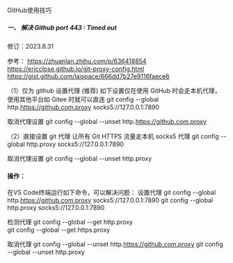 GitHub使用技巧

##### 一、 解决 Github port 443 : Timed out

修订：2023.8.31 

参考：
https://zhuanlan.zhihu.com/p/636418854
https://ericclose.github.io/git-proxy-config.html
https://gist.github.com/laispace/666dd7b27e9116faece6

（1）仅为 github 设置代理 (推荐)
如下设置仅在使用 GitHub 时会走本机代理，使用其他平台如 Gitee 时就可以直连
git config --global http.https://github.com.proxy socks5://127.0.0.1:7890

取消代理设置
git config --global --unset http.https://github.com.proxy

（2）直接设置 git 代理
让所有 Git HTTPS 流量走本机 socks5 代理
git config --global http.proxy socks5://127.0.0.1:7890

取消代理设置
git config --global --unset http.proxy

#### 操作：
在VS Code终端运行如下命令，可以解决问题：
设置代理
git config --global http.https://github.com.proxy socks5://127.0.0.1:7890
git config --global http.proxy socks5://127.0.0.1:7890

检测代理
git config --global --get http.proxy  
git config --global --get https.proxy

取消代理
git config --global --unset http.https://github.com.proxy
git config --global --unset http.proxy

